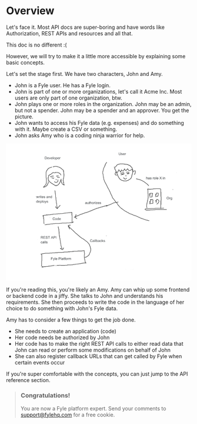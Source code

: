 # Overview

Let's face it. Most API docs are super-boring and have words like Authorization, REST APIs and resources and all that.

This doc is no different :(

However, we will try to make it a little more accessible by explaining some basic concepts.

Let's set the stage first. We have two characters, John and Amy.

* John is a Fyle user. He has a Fyle login. 
* John is part of one or more organizations, let's call it Acme Inc. Most users are only part of one organization, btw.
* John plays one or more roles in the organization. John may be an admin, but not a spender. John may be a spender and an approver. You get the picture.
* John wants to access his Fyle data (e.g. expenses) and do something with it. Maybe create a CSV or something.
* John asks Amy who is a coding ninja warrior for help.

![The stage](../assets/images/overview.png)


If you're reading this, you're likely an Amy. Amy can whip up some frontend or backend code in a jiffy. She talks to John and understands his requirements. She then proceeds to write the code in the language of her choice to do something with John's Fyle data.

Amy has to consider a few things to get the job done. 
* She needs to create an application (code)
* Her code needs be authorized by John
* Her code has to make the right REST API calls to either read data that John can read or perform some modifications on behalf of John
* She can also register callback URLs that can get called by Fyle when certain events occur


If you're super comfortable with the concepts, you can just jump to the API reference section.

<!-- theme: success -->

> ### Congratulations!
>
> You are now a Fyle platform expert. Send your comments to support@fylehq.com for a free cookie.